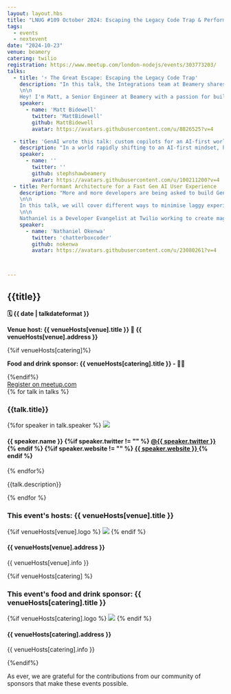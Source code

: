 ```yaml
---
layout: layout.hbs
title: "LNUG #109 October 2024: Escaping the Legacy Code Trap & Performant Architecture for a Fast Gen AI User Experience"
tags:
  - events
  - nextevent
date: "2024-10-23"
venue: beamery
catering: twilio
registration: https://www.meetup.com/london-nodejs/events/303773203/
talks:
  - title: '⚡ The Great Escape: Escaping the Legacy Code Trap'
    description: "In this talk, the Integrations team at Beamery shares how we tackled and overhauled a complex legacy system comprising 72 serverless functions. By adopting modern technologies, we not only improved performance and scalability but also significantly enhanced the developer experience. We’ll dive into the strategies we used to break down the system, the challenges we faced during the migration, and the innovative solutions that helped us achieve success.
    \n\n
    Hey! I'm Matt, a Senior Engineer at Beamery with a passion for building things and exploring new(and old) technologies.\r\nYou can find me on all the socials @mattbidewell"
    speaker:
      - name: 'Matt Bidewell'
        twitter: 'MattBidewell'
        github: MattBidewell
        avatar: https://avatars.githubusercontent.com/u/8826525?v=4

  - title: 'GenAI wrote this talk: custom copilots for an AI-first world'
    description: "In a world rapidly shifting to an AI-first mindset, how can engineers bridge the gap between existing APIs and the GenAI tools used by employees everyday, such as Microsoft Copilot? In this talk Steph will demonstrate how to extend MS Teams Copilot with custom API Plugins, empowering users to chat with your data in the same way they'd chat with any other LLM. The catch? She'll be using her own custom Microsoft Copilot to help her deliver the talk!\r\n\r\nStephanie Shaw is an Engineering Manager at Beamery, where she leads an R&D team exploring the possibilities of generative AI within Beamery's industry-leading Talent Lifecycle Management platform. With almost 15 years of experience in the tech industry, ranging from HR Tech to the UK public sector, she’s passionate about harnessing innovation to drive social good, and advocating for more inclusion and equity within the industry. Steph is a regular speaker on the London tech scene and was a finalist in the Social Good category at the BTA Awards 2024. Outside of work, she's passionate about sustainable travel and is a trustee of a local music charity.\r\n\r\nLinkedIn: [@stephieshaw](https://www.linkedin.com/in/stephieshaw/)\r\n\r\n"
    speaker:
      - name: ''
        twitter: ''
        github: stephshawbeamery
        avatar: https://avatars.githubusercontent.com/u/100211200?v=4
  - title: Performant Architecture for a Fast Gen AI User Experience
    description: "More and more developers are being asked to build Generative AI experiences into their web applications everywhere. However, the user's experience with Generative AI can sometimes be slow and frustrating. It’s been years since we would gladly wait over 10 seconds for a response to anything online. As AI processing gets faster, there are new limiting factors that could be negatively affecting your AI user experience.
    \n\n
    In this talk, we will cover different ways to minimise laggy experiences in web applications when interacting with third-party Generative AI tools. We’ll be using a practical demonstration to show how you can reduce latency as we build one of my favourite sci fi gadgets, the babel fish.
    \n\n
    Nathaniel is a Developer Evangelist at Twilio working to create magical moments for developers with their products. His life goals are to have Batman's brains, Deadpool's humour, T'Challa's fashion sense, Killmonger's Wokeness, and Thanos' determination! He serves the Javascript community in the UK and the rest of Europe"
    speaker:
      - name: 'Nathaniel Okenwa'
        twitter: 'chatterboxcoder'
        github: nokenwa
        avatar: https://avatars.githubusercontent.com/u/23080261?v=4



---
```


<div class="event-detail">
<h2>{{title}}
</h2>
<p>
<strong>🗓 {{ date  |  talkdateformat }}</strong>
</p>
<p>
<strong>
Venue host: {{ venueHosts[venue].title }} 🏢
{{ venueHosts[venue].address }}
</strong>
</p>

{%if venueHosts[catering]%}
<p>
<strong>
Food and drink sponsor: {{ venueHosts[catering].title }} - 🍕🍻 
</strong>
</p>
{%endif%}

<div >
<a class="lnug-ticket cta" href="{{registration}}" target="_blank">Register on meetup.com</a>
</div>
<div class="talks">
{% for talk in talks %}
<div class="talk">

<h3>{{talk.title}}
</h3>

{%for speaker in talk.speaker %}
<img src="{{speaker.avatar}}" class="bio-pic"/>

<h4>{{ speaker.name }}
{%if speaker.twitter != "" %}
<a href="https://twitter.com/{{speaker.twitter}}">@{{ speaker.twitter }}
</a>
{% endif %}
{%if speaker.website != "" %}
<a href="{{speaker.website}}">{{ speaker.website }}
</a>
{% endif %}
</h4>
{% endfor%}

{{talk.description}}

</div>
{% endfor %}

</div>

<div class="event-hosts">

### This event's hosts: {{ venueHosts[venue].title }}

{%if venueHosts[venue].logo %}
<img src="{{venueHosts[venue].logo}}"  style="max-width:340px"/>
{% endif %}

#### {{ venueHosts[venue].address }}

{{ venueHosts[venue].info }}

</div>


{%if venueHosts[catering] %}
<div class="event-hosts">

### This event's food and drink sponsor: {{ venueHosts[catering].title }}

{%if venueHosts[catering].logo %}
<img src="{{venueHosts[catering].logo}}"  style="max-width:340px"/>
{% endif %}

#### {{ venueHosts[catering].address }}

{{ venueHosts[catering].info }}

</div>
{%endif%}

<p>As ever, we are grateful for the contributions from our community of sponsors that make these events possible. </p>

</div>
